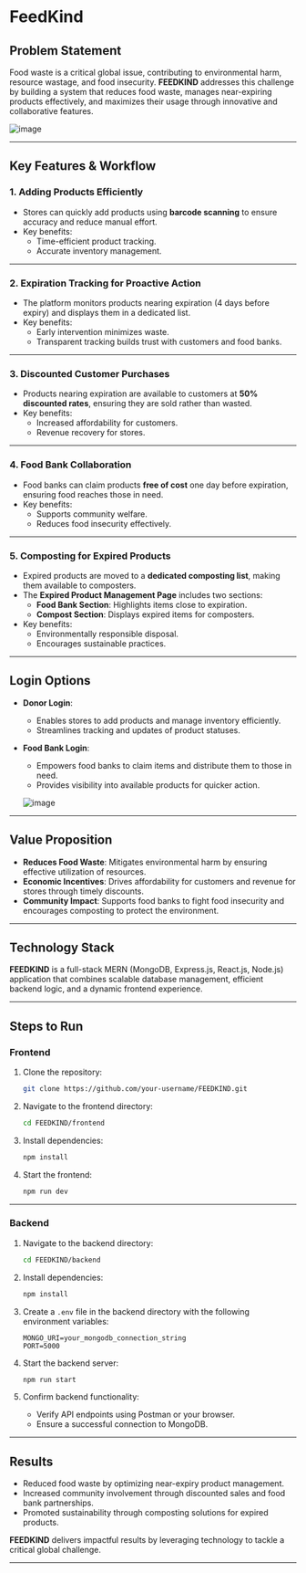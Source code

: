 
# FeedKind

## Problem Statement  
Food waste is a critical global issue, contributing to environmental harm, resource wastage, and food insecurity. **FEEDKIND** addresses this challenge by building a system that reduces food waste, manages near-expiring products effectively, and maximizes their usage through innovative and collaborative features.


![image](https://github.com/user-attachments/assets/f78b8adf-2511-4687-95ff-b8342ebd65a3)

---

## Key Features & Workflow  

### 1. **Adding Products Efficiently**  
   - Stores can quickly add products using **barcode scanning** to ensure accuracy and reduce manual effort.  
   - Key benefits:  
     - Time-efficient product tracking.  
     - Accurate inventory management.  

---

### 2. **Expiration Tracking for Proactive Action**  
   - The platform monitors products nearing expiration (4 days before expiry) and displays them in a dedicated list.  
   - Key benefits:  
     - Early intervention minimizes waste.  
     - Transparent tracking builds trust with customers and food banks.  

---

### 3. **Discounted Customer Purchases**  
   - Products nearing expiration are available to customers at **50% discounted rates**, ensuring they are sold rather than wasted.  
   - Key benefits:  
     - Increased affordability for customers.  
     - Revenue recovery for stores.  

---

### 4. **Food Bank Collaboration**  
   - Food banks can claim products **free of cost** one day before expiration, ensuring food reaches those in need.  
   - Key benefits:  
     - Supports community welfare.  
     - Reduces food insecurity effectively.  

---

### 5. **Composting for Expired Products**  
   - Expired products are moved to a **dedicated composting list**, making them available to composters.  
   - The **Expired Product Management Page** includes two sections:  
     - **Food Bank Section**: Highlights items close to expiration.  
     - **Compost Section**: Displays expired items for composters.  
   - Key benefits:  
     - Environmentally responsible disposal.  
     - Encourages sustainable practices.

---

## Login Options  

- **Donor Login**:  
   - Enables stores to add products and manage inventory efficiently.  
   - Streamlines tracking and updates of product statuses.
 
- **Food Bank Login**:  
   - Empowers food banks to claim items and distribute them to those in need.  
   - Provides visibility into available products for quicker action.  

   ![image](https://github.com/user-attachments/assets/e8150562-abdf-47c5-853a-cd6cab1b7e7e)


---

## Value Proposition  

- **Reduces Food Waste**: Mitigates environmental harm by ensuring effective utilization of resources.  
- **Economic Incentives**: Drives affordability for customers and revenue for stores through timely discounts.  
- **Community Impact**: Supports food banks to fight food insecurity and encourages composting to protect the environment.  

---

## Technology Stack  
**FEEDKIND** is a full-stack MERN (MongoDB, Express.js, React.js, Node.js) application that combines scalable database management, efficient backend logic, and a dynamic frontend experience.

---

## Steps to Run  

### Frontend  
1. Clone the repository:  
   ```bash
   git clone https://github.com/your-username/FEEDKIND.git
   ```

2. Navigate to the frontend directory:  
   ```bash
   cd FEEDKIND/frontend
   ```

3. Install dependencies:  
   ```bash
   npm install
   ```

4. Start the frontend:  
   ```bash
   npm run dev
   ```

---

### Backend  
1. Navigate to the backend directory:  
   ```bash
   cd FEEDKIND/backend
   ```

2. Install dependencies:  
   ```bash
   npm install
   ```

3. Create a `.env` file in the backend directory with the following environment variables:  
   ```env
   MONGO_URI=your_mongodb_connection_string
   PORT=5000
   ```

4. Start the backend server:  
   ```bash
   npm run start
   ```

5. Confirm backend functionality:  
   - Verify API endpoints using Postman or your browser.  
   - Ensure a successful connection to MongoDB.

---

## Results  

- Reduced food waste by optimizing near-expiry product management.  
- Increased community involvement through discounted sales and food bank partnerships.  
- Promoted sustainability through composting solutions for expired products.  

**FEEDKIND** delivers impactful results by leveraging technology to tackle a critical global challenge.

---

